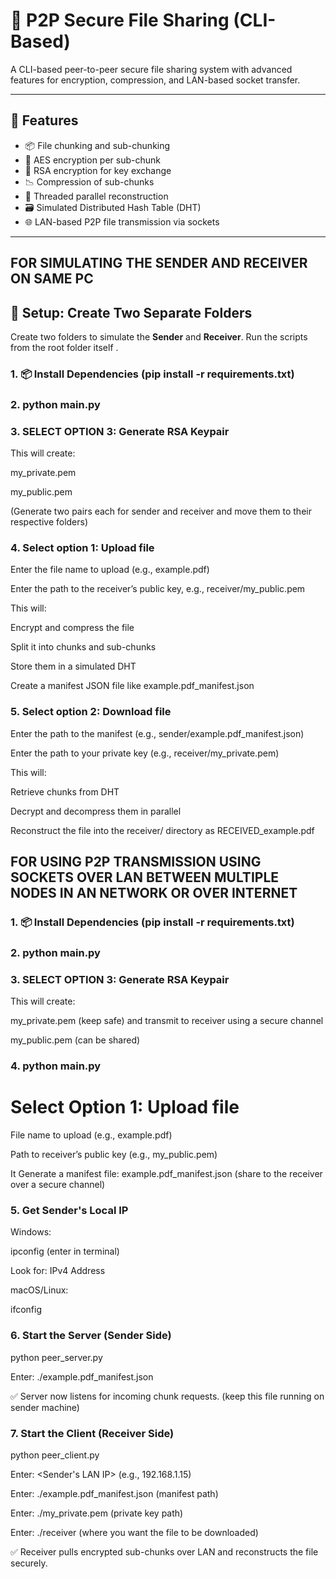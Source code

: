 # 🔐 P2P Secure File Sharing (CLI-Based)

A CLI-based peer-to-peer secure file sharing system with advanced features for encryption, compression, and LAN-based socket transfer.

---

## 🚀 Features

- 📦 File chunking and sub-chunking  
- 🔐 AES encryption per sub-chunk  
- 🔑 RSA encryption for key exchange  
- 📉 Compression of sub-chunks  
- 🧵 Threaded parallel reconstruction  
- 🗃️ Simulated Distributed Hash Table (DHT)  
- 🌐 LAN-based P2P file transmission via sockets  

---

## FOR SIMULATING THE SENDER AND RECEIVER ON SAME PC 


## 📁 Setup: Create Two Separate Folders

Create two folders to simulate the **Sender** and **Receiver**. Run the scripts from the root folder itself . 

### 1. 📦 Install Dependencies (pip install -r requirements.txt)
### 2.     python main.py
### 3.   SELECT OPTION 3:  Generate RSA Keypair

This will create:

my_private.pem

my_public.pem 

(Generate two pairs each for sender and receiver and move them to their respective folders)


### 4.  Select option 1: Upload file

Enter the file name to upload (e.g., example.pdf)

Enter the path to the receiver’s public key, e.g., receiver/my_public.pem

This will:

Encrypt and compress the file

Split it into chunks and sub-chunks

Store them in a simulated DHT

Create a manifest JSON file like example.pdf_manifest.json

### 5. Select option 2: Download file

Enter the path to the manifest (e.g., sender/example.pdf_manifest.json)

Enter the path to your private key (e.g., receiver/my_private.pem)

This will:

   Retrieve chunks from DHT

   Decrypt and decompress them in parallel

   Reconstruct the file into the receiver/ directory as RECEIVED_example.pdf


## FOR USING P2P TRANSMISSION USING SOCKETS OVER LAN BETWEEN MULTIPLE NODES IN AN NETWORK OR OVER INTERNET

### 1. 📦 Install Dependencies (pip install -r requirements.txt)
### 2.     python main.py
### 3.   SELECT OPTION 3:  Generate RSA Keypair
This will create:

my_private.pem (keep safe) and transmit to receiver using a secure channel

my_public.pem (can be shared)

### 4. python main.py
# Select Option 1: Upload file

File name to upload (e.g., example.pdf)

Path to receiver’s public key (e.g., my_public.pem)

It Generate a manifest file: example.pdf_manifest.json (share to the receiver over a secure channel)

### 5.  Get Sender's Local IP

Windows:

ipconfig (enter in terminal)

Look for: IPv4 Address

macOS/Linux:

ifconfig

### 6. Start the Server (Sender Side) 

python peer_server.py

Enter: ./example.pdf_manifest.json

✅ Server now listens for incoming chunk requests. (keep this file running on sender machine)

### 7. Start the Client (Receiver Side)

python peer_client.py

Enter: <Sender's LAN IP> (e.g., 192.168.1.15)

Enter: ./example.pdf_manifest.json (manifest path)

Enter: ./my_private.pem (private key path)

Enter: ./receiver (where you want the file to be downloaded) 


✅ Receiver pulls encrypted sub-chunks over LAN and reconstructs the file securely.
